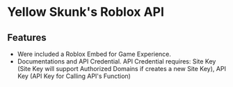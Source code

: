 # Yellow Skunk's Roblox API

## Features
- Were included a Roblox Embed for Game Experience.
- Documentations and API Credential. API Credential requires: Site Key (Site Key will support Authorized Domains if creates a new Site Key), API Key (API Key for Calling API's Function)
